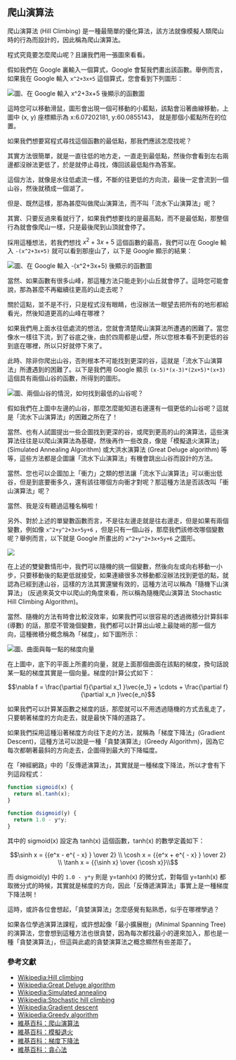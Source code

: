 ## 爬山演算法

爬山演算法 (Hill Climbing) 是一種最簡單的優化算法，該方法就像模擬人類爬山時的行為而設計的，因此稱為爬山演算法。

程式究竟要怎麼爬山呢？且讓我們用一張圖來看看。

假如我們在 Google 裏輸入一個算式，Google 會幫我們畫出該函數。舉例而言，如果我在 Google 輸入 `x^2+3x+5` 這個算式，您會看到下列圖形：

![圖、在 Google 輸入 x^2+3x+5 後顯示的函數圖](./img/GoogleGraph2D.jpg)

這時您可以移動滑鼠，圖形會出現一個可移動的小藍點，該點會沿著曲線移動，上圖中 (x, y) 座標顯示為 x:6.07202181, y:60.0855143，
就是那個小藍點所在的位置。

如果我們想要寫程式尋找這個函數的最低點，那我們應該怎麼找呢？

其實方法很簡單，就是一直往低的地方走，一直走到最低點，然後你會看到左右兩邊都沒辦法更低了，於是就停止尋找，傳回該最低點作為答案。

這個方法，就像是水往低處流一樣，不斷的往更低的方向流，最後一定會流到一個山谷，然後就積成一個湖了。

但是、既然這樣，那為甚麼叫做爬山演算法，而不叫「流水下山演算法」呢？

其實、只要反過來看就行了，如果我們想要找的是最高點，而不是最低點，那整個行為就會像爬山一樣，只是最後爬到山頂就會停了。

採用這種想法，若我們想找 $`x^2+3x+5`$ 這個函數的最高，我們可以在 Google 輸入 `-(x^2+3x+5)` 就可以看到那座山了，以下是 Google 顯示的結果：

![圖、在 Google 輸入 -(x^2+3x+5) 後顯示的函數圖](./img/GoogleGraph2DMountain.jpg)

當然、如果函數有很多山峰，那這種方法只能走到小山丘就會停了。這時您可能會說，那為甚麼不再繼續往更高的山走去呢？

關於這點，並不是不行，只是程式沒有眼睛，也沒辦法一眼望去把所有的地形都給看光，然後知道更高的山峰在哪裡？

如果我們用上面水往低處流的想法，您就會清楚爬山演算法所遭遇的困難了。當您像水一樣往下流，到了谷底之後，由於四周都是山壁，所以您根本看不到更低的谷到底在哪裡，所以只好就停下來了。

此時、除非你爬出山谷，否則根本不可能找到更深的谷，這就是「流水下山演算法」所遭遇到的困難了。以下是我們用 Google 顯示 `(x-5)*(x-3)*(2x+5)*(x+3)` 這個具有兩個山谷的函數，所得到的圖形。

![圖、兩個山谷的情況，如何找到最低的山谷呢？](./img/GoogleGraph2D2vally.jpg)

假如我們在上圖中左邊的山谷，那麼怎麼能知道右邊還有一個更低的山谷呢？這就是「流水下山演算法」的困難之所在了！

當然、也有人試圖提出一些企圖找到更深的谷，或爬到更高的山的演算法，這些演算法往往是以爬山演算法為基礎，然後再作一些改良，像是「模擬退火演算法」(Simulated Annealing Algorithm) 或大洪水演算法 (Great Deluge algorithm) 等等，這些方法都是企圖讓「流水下山演算法」有機會跳出山谷而設計的方法。

當然、您也可以企圖加上「衝力」之類的想法讓「流水下山演算法」可以衝出低谷，但是到底要衝多久，還有該往哪個方向衝才對呢？那這種方法是否該改叫「衝山演算法」呢？

當然、我是沒有聽過這種名稱啦！

另外、對於上述的單變數函數而言，不是往左邊走就是往右邊走，但是如果有兩個變數，例如像 `x^2+y^2+3x+5y+6` ，但是只有一個山谷，那麼我們該修改哪個變數呢？舉例而言，以下就是 Google 所畫出的 `x^2+y^2+3x+5y+6` 之圖形。

![](./img/GoogleGraph3D.jpg) 

在上述的雙變數情形中，我們可以隨機的挑一個變數，然後向左或向右移動一小步，只要移動後的點更低就接受，如果連續很多次移動都沒辦法找到更低的點，就認為已經到達山谷，這樣的方法其實還蠻有效的，這種方法可以稱為「隨機下山演算法」 (反過來英文中以爬山的角度來看，所以稱為隨機爬山演算法 Stochastic Hill Climbing Algorithm)。

當然、隨機的方法有時會比較沒效率，如果我們可以很容易的透過微積分計算斜率 (導數) 的話，那麼不管幾個變數，我們都可以計算出山坡上最陡峭的那一個方向，這種微積分概念稱為「梯度」，如下圖所示：

![圖、曲面與每一點的梯度向量](./img/Gradient.jpg)

在上圖中，底下的平面上所畫的向量，就是上面那個曲面在該點的梯度，換句話說某一點的梯度其實是一個向量。梯度的計算公式如下：

```math
\nabla f  = \frac{\partial f}{\partial x_1 }\vec{e_1} + \cdots + \frac{\partial f}{\partial x_n }\vec{e_n}
```

如果我們可以計算某函數之梯度的話，那麼就可以不用透過隨機的方式去亂走了，只要朝著梯度的方向走去，就是最快下降的道路了。

如果我們採用這種沿著梯度方向往下走的方法，就稱為「梯度下降法」(Gradient Descent)，這種方法可以說是一種「貪婪演算法」(Greedy Algorithm)，因為它每次都朝著最斜的方向走去，企圖得到最大的下降幅度。

在「神經網路」中的「反傳遞演算法」，其實就是一種梯度下降法，所以才會有下列這段程式：

```javascript
function sigmoid(x) {
  return ml.tanh(x);
}

function dsigmoid(y) {
  return 1.0 - y*y;
}
```

其中的 sigmoid(x) 設定為 tanh(x) 這個函數，tanh(x) 的數學定義如下：

```math
\sinh x = {{e^x  - e^{ - x} } \over 2} \\
\cosh x = {{e^x  + e^{ - x} } \over 2} \\
\tanh x = {{\sinh x} \over {\cosh x}}\\
```

而 dsigmoid(y) 中的 `1.0 - y*y` 則是 y=tanh(x) 的微分式，對每個 y=tanh(x) 都取微分式的時候，其實就是梯度的方向，因此「反傳遞演算法」事實上是一種梯度下降法啊！

這時，或許各位會想起，「貪婪演算法」怎麼感覺有點熟悉，似乎在哪裡學過？

如果各位學過演算法課程，或許想起像「最小擴展樹」(Minimal Spanning Tree) 的演算法，您會想到這種方法也很貪婪，因為每次都找最小的邊來加入，那也是一種「貪婪演算法」，但這與此處的貪婪演算法之概念顯然有些差距了。

### 參考文獻
* [Wikipedia:Hill climbing](http://en.wikipedia.org/wiki/Hill-climbing)
* [Wikipedia:Great Deluge algorithm](http://en.wikipedia.org/wiki/Great_Deluge_algorithm)
* [Wikipedia:Simulated annealing](http://en.wikipedia.org/wiki/Simulated_annealing)
* [Wikipedia:Stochastic hill climbing](http://en.wikipedia.org/wiki/Stochastic_hill_climbing)
* [Wikipedia:Gradient descent](http://en.wikipedia.org/wiki/Gradient_descent)
* [Wikipedia:Greedy algorithm](http://en.wikipedia.org/wiki/Greedy_algorithm)
* [維基百科：爬山演算法](http://zh.wikipedia.org/wiki/%E7%88%AC%E5%B1%B1%E7%AE%97%E6%B3%95)
* [維基百科：模擬退火](http://zh.wikipedia.org/wiki/%E6%A8%A1%E6%8B%9F%E9%80%80%E7%81%AB)
* [維基百科：梯度下降法](http://zh.wikipedia.org/wiki/%E6%A2%AF%E5%BA%A6%E4%B8%8B%E9%99%8D%E6%B3%95)
* [維基百科：貪心法](http://zh.wikipedia.org/wiki/%E8%B4%AA%E5%BF%83%E6%B3%95)



